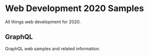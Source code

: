 # Web Development 2020 Samples

All things web development for 2020.

## GraphQL

GraphQL web samples and related information.

